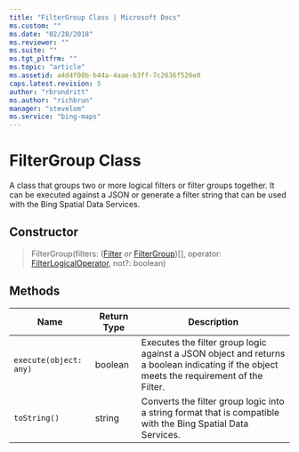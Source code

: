 ```yaml
---
title: "FilterGroup Class | Microsoft Docs"
ms.custom: ""
ms.date: "02/28/2018"
ms.reviewer: ""
ms.suite: ""
ms.tgt_pltfrm: ""
ms.topic: "article"
ms.assetid: a4d4f00b-b44a-4aae-b3ff-7c2636f526e0
caps.latest.revision: 5
author: "rbrundritt"
ms.author: "richbrun"
manager: "stevelom"
ms.service: "bing-maps"
---
```


# FilterGroup Class

A class that groups two or more logical filters or filter groups together. It can be executed against a JSON or generate a filter string that can be used with the Bing Spatial Data Services.

## Constructor

> FilterGroup(filters: ([Filter](filter-class.md) _or_ [FilterGroup](filtergroup-class.md))[], operator: [FilterLogicalOperator](filterlogicaloperator-enumeration.md), not?: boolean)

## Methods

Name                   | Return Type         | Description
---------------------- | ------------------- | -------------------------------
`execute(object: any)`    | boolean             | Executes the filter group logic against a JSON object and returns a boolean indicating if the object meets the requirement of the Filter. 
`toString()`             | string              | Converts the filter group logic into a string format that is compatible with the Bing Spatial Data Services. 

